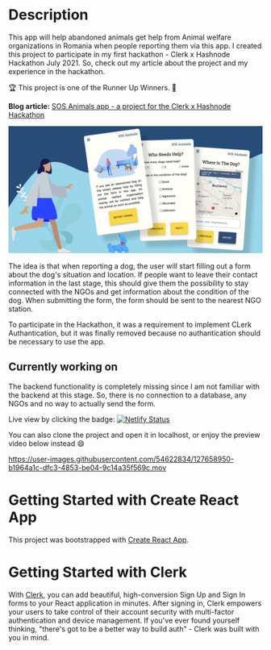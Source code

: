 # Description

This app will help abandoned animals get help from Animal welfare organizations
in Romania when people reporting them via this app.
I created this project to participate in my first hackathon - Clerk x Hashnode
Hackathon July 2021. So, check out my article about the project and my experience
in the hackathon.

🏆 This project is one of the Runner Up Winners. 🥳

**Blog article:** [SOS Animals app - a project for the Clerk x Hashnode Hackathon](https://yuridevat.hashnode.dev/sos-animals-hackathon-project)

![Thumbnail](https://github.com/YuriDevAT/sos-animals/blob/main/public/thumbnail-sos.png)

The idea is that when reporting a dog, the user will start filling out a form
about the dog's situation and location.
If people want to leave their contact information in the last stage, this should
give them the possibility to stay connected with the NGOs and get information
about the condition of the dog.
When submitting the form, the form should be sent to the nearest NGO station.

To participate in the Hackathon, it was a requirement to implement CLerk
Authantication, but it was finally removed because no authantication should be
necessary to use the app.

## Currently working on

The backend functionality is completely missing since I am not familiar with the
backend at this stage. So, there is no connection to a database, any NGOs and
no way to actually send the form.

Live view by clicking the badge: [![Netlify Status](https://api.netlify.com/api/v1/badges/f9a7f8d3-58ca-44ed-a038-ae8d2efd31a5/deploy-status)](https://sos-animal.netlify.app/)

You can also clone the project and open it in localhost, or enjoy the preview
video below instead :smile:

https://user-images.githubusercontent.com/54622834/127658950-b1964a1c-dfc3-4853-be04-9c14a35f569c.mov

# Getting Started with Create React App

This project was bootstrapped with [Create React App](https://github.com/facebook/create-react-app).

# Getting Started with Clerk

With [Clerk](https://clerk.dev/), you can add beautiful, high-conversion Sign Up
and Sign In forms to your React application in minutes. After signing in, Clerk
empowers your users to take control of their account security with multi-factor
authentication and device management. If you've ever found yourself thinking,
"there's got to be a better way to build auth" - Clerk was built with you in mind.
